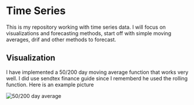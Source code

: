 # Time Series

This is my repository working with time series data. I will focus on visualizations and forecasting methods, start off with simple moving averages, drif and other methods to forecast.

## Visualization

I have implemented a 50/200 day moving average function that works very well. I did use sendtex finance guide since I rememberd he used the rolling function. Here is an example picture

![50/200 day average](https://github.com/EirikurJonsson/pythontime/fig.png)